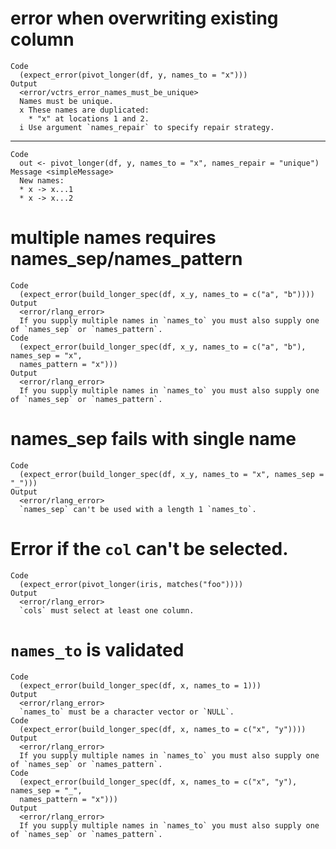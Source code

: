 # error when overwriting existing column

    Code
      (expect_error(pivot_longer(df, y, names_to = "x")))
    Output
      <error/vctrs_error_names_must_be_unique>
      Names must be unique.
      x These names are duplicated:
        * "x" at locations 1 and 2.
      i Use argument `names_repair` to specify repair strategy.

---

    Code
      out <- pivot_longer(df, y, names_to = "x", names_repair = "unique")
    Message <simpleMessage>
      New names:
      * x -> x...1
      * x -> x...2

# multiple names requires names_sep/names_pattern

    Code
      (expect_error(build_longer_spec(df, x_y, names_to = c("a", "b"))))
    Output
      <error/rlang_error>
      If you supply multiple names in `names_to` you must also supply one of `names_sep` or `names_pattern`.
    Code
      (expect_error(build_longer_spec(df, x_y, names_to = c("a", "b"), names_sep = "x",
      names_pattern = "x")))
    Output
      <error/rlang_error>
      If you supply multiple names in `names_to` you must also supply one of `names_sep` or `names_pattern`.

# names_sep fails with single name

    Code
      (expect_error(build_longer_spec(df, x_y, names_to = "x", names_sep = "_")))
    Output
      <error/rlang_error>
      `names_sep` can't be used with a length 1 `names_to`.

# Error if the `col` can't be selected.

    Code
      (expect_error(pivot_longer(iris, matches("foo"))))
    Output
      <error/rlang_error>
      `cols` must select at least one column.

# `names_to` is validated

    Code
      (expect_error(build_longer_spec(df, x, names_to = 1)))
    Output
      <error/rlang_error>
      `names_to` must be a character vector or `NULL`.
    Code
      (expect_error(build_longer_spec(df, x, names_to = c("x", "y"))))
    Output
      <error/rlang_error>
      If you supply multiple names in `names_to` you must also supply one of `names_sep` or `names_pattern`.
    Code
      (expect_error(build_longer_spec(df, x, names_to = c("x", "y"), names_sep = "_",
      names_pattern = "x")))
    Output
      <error/rlang_error>
      If you supply multiple names in `names_to` you must also supply one of `names_sep` or `names_pattern`.

